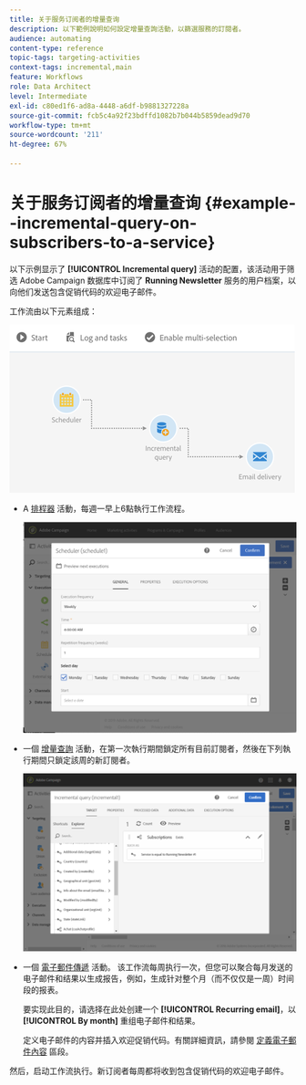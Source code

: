```yaml
---
title: 关于服务订阅者的增量查询
description: 以下範例說明如何設定增量查詢活動，以篩選服務的訂閱者。
audience: automating
content-type: reference
topic-tags: targeting-activities
context-tags: incremental,main
feature: Workflows
role: Data Architect
level: Intermediate
exl-id: c80ed1f6-ad8a-4448-a6df-b9881327228a
source-git-commit: fcb5c4a92f23bdffd1082b7b044b5859dead9d70
workflow-type: tm+mt
source-wordcount: '211'
ht-degree: 67%

---
```


# 关于服务订阅者的增量查询 {#example--incremental-query-on-subscribers-to-a-service}

以下示例显示了 **[!UICONTROL Incremental query]** 活动的配置，该活动用于筛选 Adobe Campaign 数据库中订阅了 **Running Newsletter** 服务的用户档案，以向他们发送包含促销代码的欢迎电子邮件。

工作流由以下元素组成：

![](assets/incremental_query_example1.png)

* A [排程器](../../automating/using/scheduler.md) 活動，每週一早上6點執行工作流程。

   ![](assets/incremental_query_example2.png)

* 一個 [增量查詢](../../automating/using/incremental-query.md) 活動，在第一次執行期間鎖定所有目前訂閱者，然後在下列執行期間只鎖定該周的新訂閱者。

   ![](assets/incremental_query_example3.png)

* 一個 [電子郵件傳遞](../../automating/using/email-delivery.md) 活動。 该工作流每周执行一次，但您可以聚合每月发送的电子邮件和结果以生成报告，例如，生成针对整个月（而不仅仅是一周）时间段的报表。

   要实现此目的，请选择在此处创建一个 **[!UICONTROL Recurring email]**，以 **[!UICONTROL By month]** 重组电子邮件和结果。

   定义电子邮件的内容并插入欢迎促销代码。有關詳細資訊，請參閱 [定義電子郵件內容](../../designing/using/personalization.md) 區段。

然后，启动工作流执行。新订阅者每周都将收到包含促销代码的欢迎电子邮件。
